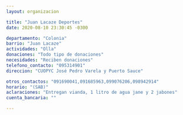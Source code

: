 ```yaml
---
layout: organizacion

title: "Juan Lacaze Deportes"
date: 2020-08-10 23:30:45 -0300

departamento: "Colonia"
barrio: "Juan Lacaze"
actividades: "Olla"
donaciones: "Todo tipo de donaciones"
necesidades: "Reciben donaciones"
telefono_contacto: "095314901"
direccion: "CUOPYC José Pedro Varela y Puerto Sauce"

otros_contactos: "091690041,091685963,099076206,098942914"
horario: "(SAB)"
aclaraciones: "Entregan vianda, 1 litro de agua jane y 2 jabones"
cuenta_bancaria: ""

---
```

